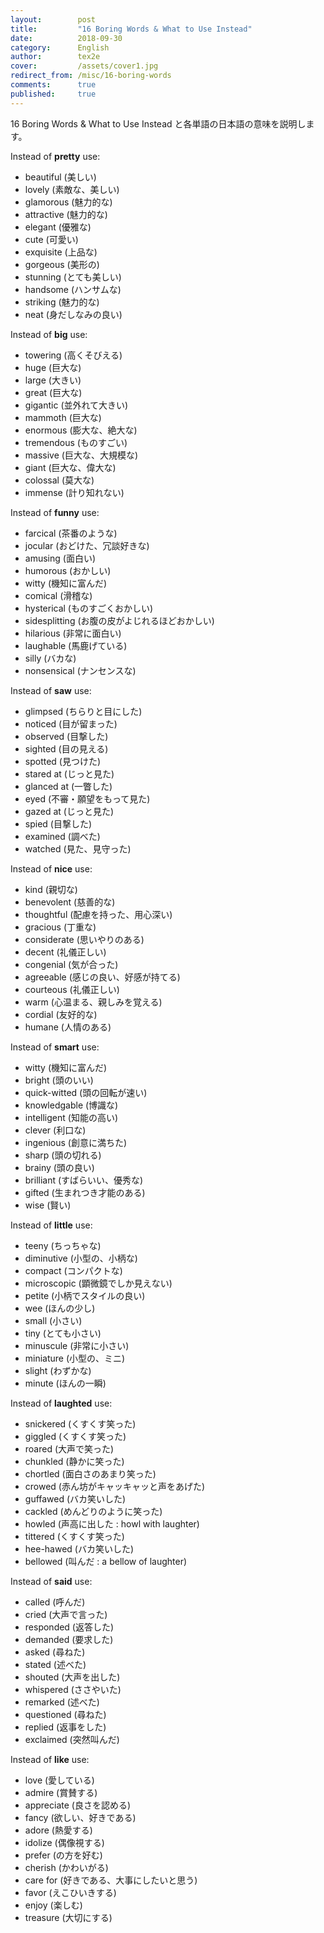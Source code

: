 ```yaml
---
layout:        post
title:         "16 Boring Words & What to Use Instead"
date:          2018-09-30
category:      English
author:        tex2e
cover:         /assets/cover1.jpg
redirect_from: /misc/16-boring-words
comments:      true
published:     true
---
```


16 Boring Words & What to Use Instead と各単語の日本語の意味を説明します。


Instead of **pretty** use:

- beautiful (美しい)
- lovely (素敵な、美しい)
- glamorous (魅力的な)
- attractive (魅力的な)
- elegant (優雅な)
- cute (可愛い)
- exquisite (上品な)
- gorgeous (美形の)
- stunning (とても美しい)
- handsome (ハンサムな)
- striking (魅力的な)
- neat (身だしなみの良い)

Instead of **big** use:

- towering (高くそびえる)
- huge (巨大な)
- large (大きい)
- great (巨大な)
- gigantic (並外れて大きい)
- mammoth (巨大な)
- enormous (膨大な、絶大な)
- tremendous (ものすごい)
- massive (巨大な、大規模な)
- giant (巨大な、偉大な)
- colossal (莫大な)
- immense (計り知れない)

Instead of **funny** use:

- farcical (茶番のような)
- jocular (おどけた、冗談好きな)
- amusing (面白い)
- humorous (おかしい)
- witty (機知に富んだ)
- comical (滑稽な)
- hysterical (ものすごくおかしい)
- sidesplitting (お腹の皮がよじれるほどおかしい)
- hilarious (非常に面白い)
- laughable (馬鹿げている)
- silly (バカな)
- nonsensical (ナンセンスな)

Instead of **saw** use:

- glimpsed (ちらりと目にした)
- noticed (目が留まった)
- observed (目撃した)
- sighted (目の見える)
- spotted (見つけた)
- stared at (じっと見た)
- glanced at (一瞥した)
- eyed (不審・願望をもって見た)
- gazed at (じっと見た)
- spied (目撃した)
- examined (調べた)
- watched (見た、見守った)

Instead of **nice** use:

- kind (親切な)
- benevolent (慈善的な)
- thoughtful (配慮を持った、用心深い)
- gracious (丁重な)
- considerate (思いやりのある)
- decent (礼儀正しい)
- congenial (気が合った)
- agreeable (感じの良い、好感が持てる)
- courteous (礼儀正しい)
- warm (心温まる、親しみを覚える)
- cordial (友好的な)
- humane (人情のある)

Instead of **smart** use:

- witty (機知に富んだ)
- bright (頭のいい)
- quick-witted (頭の回転が速い)
- knowledgable (博識な)
- intelligent (知能の高い)
- clever (利口な)
- ingenious (創意に満ちた)
- sharp (頭の切れる)
- brainy (頭の良い)
- brilliant (すばらいい、優秀な)
- gifted (生まれつき才能のある)
- wise (賢い)

Instead of **little** use:

- teeny (ちっちゃな)
- diminutive (小型の、小柄な)
- compact (コンパクトな)
- microscopic (顕微鏡でしか見えない)
- petite (小柄でスタイルの良い)
- wee (ほんの少し)
- small (小さい)
- tiny (とても小さい)
- minuscule (非常に小さい)
- miniature (小型の、ミニ)
- slight (わずかな)
- minute (ほんの一瞬)

Instead of **laughted** use:

- snickered (くすくす笑った)
- giggled (くすくす笑った)
- roared (大声で笑った)
- chunkled (静かに笑った)
- chortled (面白さのあまり笑った)
- crowed (赤ん坊がキャッキャッと声をあげた)
- guffawed (バカ笑いした)
- cackled (めんどりのように笑った)
- howled (声高に出した : howl with laughter)
- tittered (くすくす笑った)
- hee-hawed (バカ笑いした)
- bellowed (叫んだ : a bellow of laughter)

Instead of **said** use:

- called (呼んだ)
- cried (大声で言った)
- responded (返答した)
- demanded (要求した)
- asked (尋ねた)
- stated (述べた)
- shouted (大声を出した)
- whispered (ささやいた)
- remarked (述べた)
- questioned (尋ねた)
- replied (返事をした)
- exclaimed (突然叫んだ)

Instead of **like** use:

- love (愛している)
- admire (賞賛する)
- appreciate (良さを認める)
- fancy (欲しい、好きである)
- adore (熱愛する)
- idolize (偶像視する)
- prefer (の方を好む)
- cherish (かわいがる)
- care for (好きである、大事にしたいと思う)
- favor (えこひいきする)
- enjoy (楽しむ)
- treasure (大切にする)
